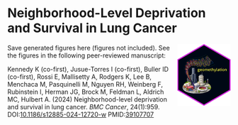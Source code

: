 # Neighborhood-Level Deprivation and Survival in Lung Cancer
<img src='../hex/geomethylation.png' width='120' align='right' />

Save generated figures here (figures not included). See the figures in the following peer-reviewed manuscript:

Kennedy K (co-first), Jusue-Torres I (co-first), Buller ID (co-first), Rossi E, Mallisetty A, Rodgers K, Lee B, Menchaca M, Pasquinelli M, Nguyen RH, Weinberg F, Rubinstein I, Herman JG, Brock M, Feldman L, Aldrich MC, Hulbert A. (2024) Neighborhood-level deprivation and survival in lung cancer. *BMC Cancer*, 24(1):959. DOI:[10.1186/s12885-024-12720-w](https://doi.org/10.1186/s12885-024-12720-w) PMID:[39107707](https://pubmed.ncbi.nlm.nih.gov/39107707/)
